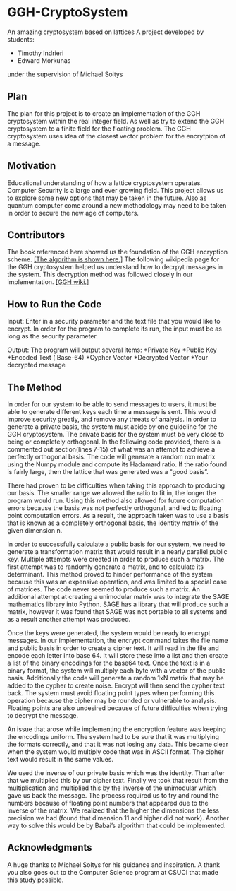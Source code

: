 # GGH-CryptoSystem
An amazing cryptosystem based on lattices
A project developed by students:

* Timothy Indrieri
* Edward Morkunas

under the supervision of Michael Soltys

## Plan 
The plan for this project is to create an implementation of the GGH cryptosystem within the real integer field. 
As well as try to extend the GGH cryptosystem to a finite field for the floating problem.
The GGH cryptosystem uses idea of the closest vector problem for the encrytpion of a message.

## Motivation
Educational understanding of how a lattice cryptosystem operates. Computer Security is a large and ever growing field. This project allows us to explore some new options that may be taken in the future. Also as quantum computer come around a new methodology may need to be taken in order to secure the new age of computers. 

## Contributors 
The book referenced here showed us the foundation of the GGH encryption scheme.
<a href="http://citeseerx.ist.psu.edu/viewdoc/download?doi=10.1.1.182.9999&rep=rep1&type=pdf">[The algorithm is shown here.]</a>
The following wikipedia page for the GGH cryptosystem helped us understand how to decrpyt messages in the system. This decryption method was followed closely in our implementation. 
<a href="https://en.wikipedia.org/wiki/GGH_encryption_scheme">[GGH wiki.]</a>
 
## How to Run the Code
 Input: Enter in a security parameter and the text file that you would like to encrypt.
 In order for the program to complete its run, the input must be as long as the security parameter.
 
 Output: The program will output several items:
*Private Key
*Public Key
*Encoded Text ( Base-64)
*Cypher Vector
*Decrypted Vector
*Your decrypted message

## The Method
In order for our system to be able to send messages to users, it must be able to generate different keys each time a message is sent. This would improve security greatly, and remove any threats of analysis. In order to generate a private basis, the system must abide by one guideline for the GGH cryptosystem. The private basis for the system must be very close to being or completely orthogonal. In the following code provided, there is a commented out section(lines 7-15) of what was an attempt to achieve a perfectly orthogonal basis. The code will generate a random nxn matrix using the Numpy module and compute its Hadamard ratio. If the ratio found is fairly large, then the lattice that was generated was a "good basis”. 

There had proven to be difficulties when taking this approach to producing our basis.  The smaller range we allowed the ratio to fit in, the longer the program would run. Using this method also allowed for future computation errors because the basis was not perfectly orthogonal, and led to floating point computation errors. As a result, the approach taken was to use a basis that is  known as a completely orthogonal basis, the identity matrix of the given dimension n.

In order to successfully calculate a public basis for our system,  we need to generate a transformation matrix that would result in a nearly parallel public key. Multiple attempts were created in order to produce such a matrix. The first attempt was to randomly generate a matrix, and to calculate its determinant. This method proved to hinder performance of the system because this was an expensive operation, and was limited to a special case of matrices. The code never seemed to produce such a matrix. An additional attempt at creating a unimodular matrix was to integrate the SAGE mathematics library into Python. SAGE has a library that will produce such a matrix, however it was found that SAGE was not portable to all systems and as a result another attempt was produced. 

Once the keys were generated, the system would be ready to encrypt messages. In our implementation, the encrypt command takes the file name and public basis in order to create a cipher text. It will read in the file and encode each letter into base 64. It will store these into a list and then create a list of the binary encodings for the base64 text. Once the text is in a binary format, the system will multiply each byte with a vector of the public basis. Additionally the code will generate a random 1xN matrix that may be added to the cypher to create noise. Encrypt will then send the cypher text back. 
The system must avoid floating point types when performing this operation because the cipher may be rounded or vulnerable to analysis. Floating points are also undesired because of future difficulties when trying to decrypt the message.

An issue that arose while implementing the encryption feature was keeping the encodings uniform. The system had to be sure that it was multiplying the formats correctly, and that it was not losing any data. This became clear when the system would multiply code that was in ASCII format. The cipher text would result in the same values. 

We used the inverse of our private basis which was the identity. Than after that we multiplied this by our cipher text. Finally we took that result from the multiplication and multiplied this by the inverse of the unimodular which gave us back the message. The process required us to try and round the numbers because of floating point numbers that appeared due to the inverse of the matrix. We realized that the higher the dimensions the less precision we had (found that dimension 11 and higher did not work). Another way to solve this would be by Babai’s algorithm that could be implemented.

## Acknowledgments
A huge thanks to Michael Soltys for his guidance and inspiration. A thank you also goes out to the Computer Science program at CSUCI that made this study possible. 
